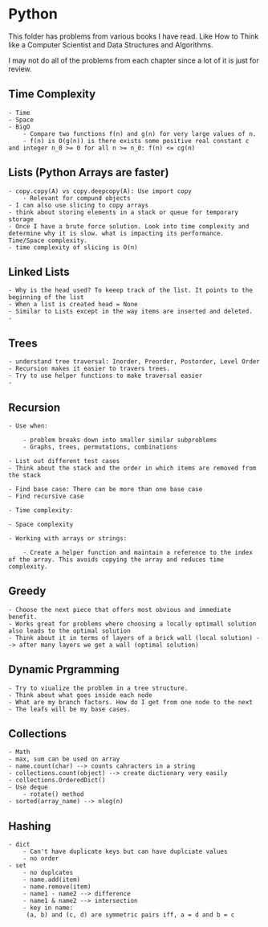 # Python

This folder has problems from various books I have read. Like How to Think like a Computer Scientist and Data Structures and Algorithms.

I may not do all of the problems from each chapter since a lot of it is just for review.

## Time Complexity

    - Time
    - Space
    - BigO
        - Compare two functions f(n) and g(n) for very large values of n.
        - f(n) is O(g(n)) is there exists some positive real constant c and integer n_0 >= 0 for all n >= n_0: f(n) <= cg(n)

## Lists (Python Arrays are faster)

    - copy.copy(A) vs copy.deepcopy(A): Use import copy
        - Relevant for compund objects
    - I can also use slicing to copy arrays
    - think about storing elements in a stack or queue for temporary storage
    - Once I have a brute force solution. Look into time complexity and determine why it is slow. what is impacting its performance. Time/Space complexity.
    - time complexity of slicing is O(n)

## Linked Lists

    - Why is the head used? To keeep track of the list. It points to the beginning of the list
    - When a list is created head = None
    - Similar to Lists except in the way items are inserted and deleted.
    -

## Trees

    - understand tree traversal: Inorder, Preorder, Postorder, Level Order
    - Recursion makes it easier to travers trees.
    - Try to use helper functions to make traversal easier
    -

## Recursion

    - Use when:

        - problem breaks down into smaller similar subproblems
        - Graphs, trees, permutations, combinations

    - List out different test cases
    - Think about the stack and the order in which items are removed from the stack

    - Find base case: There can be more than one base case
    - Find recursive case

    - Time complexity:

    - Space complexity

    - Working with arrays or strings:

        - Create a helper function and maintain a reference to the index of the array. This avoids copying the array and reduces time complexity.

## Greedy

    - Choose the next piece that offers most obvious and immediate benefit.
    - Works great for problems where choosing a locally optimall solution also leads to the optimal solution
    - Think about it in terms of layers of a brick wall (local solution) --> after many layers we get a wall (optimal solution)

## Dynamic Prgramming

    - Try to viualize the problem in a tree structure.
    - Think about what goes inside each node
    - What are my branch factors. How do I get from one node to the next
    - The leafs will be my base cases.

## Collections

    - Math
    - max, sum can be used on array
    - name.count(char) --> counts cahracters in a string
    - collections.count(object) --> create dictionary very easily
    - collections.OrderedDict()
    - Use deque
        - rotate() method
    - sorted(array_name) --> nlog(n)

## Hashing

    - dict
        - Can't have duplicate keys but can have duplciate values
        - no order
    - set
        - no duplcates
        - name.add(item)
        - name.remove(item)
        - name1 - name2 --> difference
        - name1 & name2 --> intersection
        - key in name:
         (a, b) and (c, d) are symmetric pairs iff, a = d and b = c
